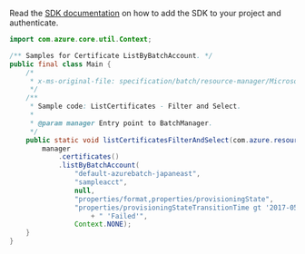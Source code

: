 Read the [SDK documentation](https://github.com/Azure/azure-sdk-for-java/blob/azure-resourcemanager-batch_1.0.0/sdk/batch/azure-resourcemanager-batch/README.md) on how to add the SDK to your project and authenticate.

```java
import com.azure.core.util.Context;

/** Samples for Certificate ListByBatchAccount. */
public final class Main {
    /*
     * x-ms-original-file: specification/batch/resource-manager/Microsoft.Batch/stable/2022-01-01/examples/CertificateListWithFilter.json
     */
    /**
     * Sample code: ListCertificates - Filter and Select.
     *
     * @param manager Entry point to BatchManager.
     */
    public static void listCertificatesFilterAndSelect(com.azure.resourcemanager.batch.BatchManager manager) {
        manager
            .certificates()
            .listByBatchAccount(
                "default-azurebatch-japaneast",
                "sampleacct",
                null,
                "properties/format,properties/provisioningState",
                "properties/provisioningStateTransitionTime gt '2017-05-01' or properties/provisioningState eq"
                    + " 'Failed'",
                Context.NONE);
    }
}
```
